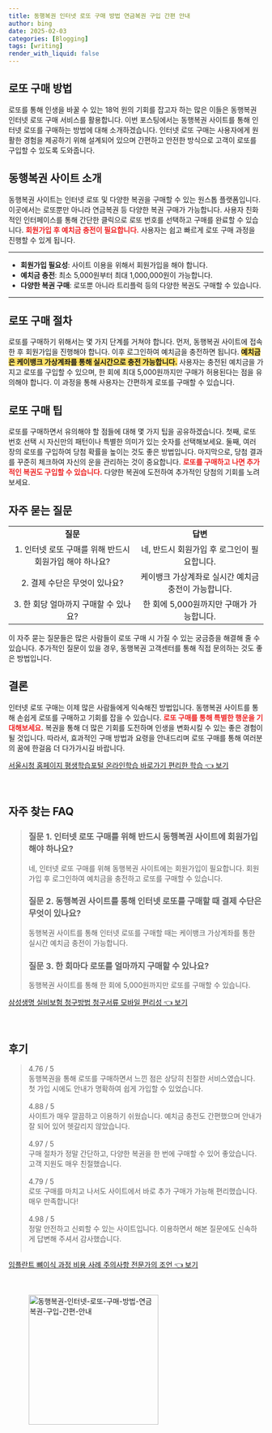 ```yaml
---
title: 동행복권 인터넷 로또 구매 방법 연금복권 구입 간편 안내
author: bing
date: 2025-02-03
categories: [Blogging]
tags: [writing]
render_with_liquid: false
---
```



<h2 id='로또 구매 방법'>로또 구매 방법</h2>

<p>로또를 통해 인생을 바꿀 수 있는 18억 원의 기회를 잡고자 하는 많은 이들은 동행복권 인터넷 로또 구매 서비스를 활용합니다. 이번 포스팅에서는 동행복권 사이트를 통해 인터넷 로또를 구매하는 방법에 대해 소개하겠습니다. 인터넷 로또 구매는 사용자에게 원활한 경험을 제공하기 위해 설계되어 있으며 간편하고 안전한 방식으로 고객이 로또를 구입할 수 있도록 도와줍니다.</p>

<h2 id='동행복권 사이트 소개'>동행복권 사이트 소개</h2>

<p>동행복권 사이트는 인터넷 로또 및 다양한 복권을 구매할 수 있는 원스톱 플랫폼입니다. 이곳에서는 로또뿐만 아니라 연금복권 등 다양한 복권 구매가 가능합니다. 사용자 친화적인 인터페이스를 통해 간단한 클릭으로 로또 번호를 선택하고 구매를 완료할 수 있습니다. <b><span style="color: #ee2323;">회원가입 후 예치금 충전이 필요합니다.</span></b> 사용자는 쉽고 빠르게 로또 구매 과정을 진행할 수 있게 됩니다.</p>

<hr />

<ul>
    <li><b>회원가입 필요성</b>: 사이트 이용을 위해서 회원가입을 해야 합니다.</li>
    <li><b>예치금 충전</b>: 최소 5,000원부터 최대 1,000,000원이 가능합니다.</li>
    <li><b>다양한 복권 구매</b>: 로또뿐 아니라 트리플럭 등의 다양한 복권도 구매할 수 있습니다.</li>
</ul>

<hr />

<h2 id='로또 구매 절차'>로또 구매 절차</h2>

<p>로또를 구매하기 위해서는 몇 가지 단계를 거쳐야 합니다. 먼저, 동행복권 사이트에 접속한 후 회원가입을 진행해야 합니다. 이후 로그인하여 예치금을 충전하면 됩니다. <b><span style="background-color: #ffe066;">예치금은 케이뱅크 가상계좌를 통해 실시간으로 충전 가능합니다.</span></b> 사용자는 충전된 예치금을 가지고 로또를 구입할 수 있으며, 한 회에 최대 5,000원까지만 구매가 허용된다는 점을 유의해야 합니다. 이 과정을 통해 사용자는 간편하게 로또를 구매할 수 있습니다.</p>

<h2 id='로또 구매 팁'>로또 구매 팁</h2>

<p>로또를 구매하면서 유의해야 할 점들에 대해 몇 가지 팁을 공유하겠습니다. 첫째, 로또 번호 선택 시 자신만의 패턴이나 특별한 의미가 있는 숫자를 선택해보세요. 둘째, 여러 장의 로또를 구입하여 당첨 확률을 높이는 것도 좋은 방법입니다. 마지막으로, 당첨 결과를 꾸준히 체크하여 자신의 운을 관리하는 것이 중요합니다. <b><span style="color: #ee2323;">로또를 구매하고 나면 추가적인 복권도 구입할 수 있습니다.</span></b> 다양한 복권에 도전하여 추가적인 당첨의 기회를 노려보세요.</p>

<h2 id='자주 묻는 질문'>자주 묻는 질문</h2>

<table>
    <tr>
        <td style="text-align: center; height: 17px;"><b>질문</b></td>
        <td style="text-align: center; height: 17px;"><b>답변</b></td>
    </tr>
    <tr>
        <td style="text-align: center; height: 17px;">1. 인터넷 로또 구매를 위해 반드시 회원가입 해야 하나요?</td>
        <td style="text-align: center; height: 17px;">네, 반드시 회원가입 후 로그인이 필요합니다.</td>
    </tr>
    <tr>
        <td style="text-align: center; height: 17px;">2. 결제 수단은 무엇이 있나요?</td>
        <td style="text-align: center; height: 17px;">케이뱅크 가상계좌로 실시간 예치금 충전이 가능합니다.</td>
    </tr>
    <tr>
        <td style="text-align: center; height: 17px;">3. 한 회당 얼마까지 구매할 수 있나요?</td>
        <td style="text-align: center; height: 17px;">한 회에 5,000원까지만 구매가 가능합니다.</td>
    </tr>
</table>

<p>이 자주 묻는 질문들은 많은 사람들이 로또 구매 시 가질 수 있는 궁금증을 해결해 줄 수 있습니다. 추가적인 질문이 있을 경우, 동행복권 고객센터를 통해 직접 문의하는 것도 좋은 방법입니다.</p>

<h2 id='결론'>결론</h2>

<p>인터넷 로또 구매는 이제 많은 사람들에게 익숙해진 방법입니다. 동행복권 사이트를 통해 손쉽게 로또를 구매하고 기회를 잡을 수 있습니다. <b><span style="color: #ee2323;">로또 구매를 통해 특별한 행운을 기대해보세요.</span></b> 복권을 통해 더 많은 기회를 도전하며 인생을 변화시킬 수 있는 좋은 경험이 될 것입니다. 따라서, 효과적인 구매 방법과 요령을 안내드리며 로또 구매를 통해 여러분의 꿈에 한걸음 더 다가가시길 바랍니다.</p>


<p><a class="click-button" title="서울시청 홈페이지 평생학습포털 온라인학습 바로가기 편리한 학습" href="https://24nara.github.io/posts/%EC%84%9C%EC%9A%B8%EC%8B%9C%EC%B2%AD-%ED%99%88%ED%8E%98%EC%9D%B4%EC%A7%80-%ED%8F%89%EC%83%9D%ED%95%99%EC%8A%B5%ED%8F%AC%ED%84%B8-%EC%98%A8%EB%9D%BC%EC%9D%B8%ED%95%99%EC%8A%B5-%EB%B0%94%EB%A1%9C%EA%B0%80%EA%B8%B0-%ED%8E%B8%EB%A6%AC%ED%95%9C-%ED%95%99%EC%8A%B5/" rel="dofollow">서울시청 홈페이지 평생학습포털 온라인학습 바로가기 편리한 학습 👈 보기</a></p><br>
<h2 id='자주_찾는_FAQ'>자주 찾는 FAQ</h2>
<div itemscope="" itemtype="https://schema.org/FAQPage"> 
<blockquote> 
<div itemscope="" itemprop="mainEntity" itemtype="https://schema.org/Question"> 
<h3 itemprop="name">질문 1. 인터넷 로또 구매를 위해 반드시 동행복권 사이트에 회원가입해야 하나요?</h3> 
<div itemscope="" itemprop="acceptedAnswer" itemtype="https://schema.org/Answer"> 
<span itemprop="text"> <p>네, 인터넷 로또 구매를 위해 동행복권 사이트에는 회원가입이 필요합니다. 회원가입 후 로그인하여 예치금을 충전하고 로또를 구매할 수 있습니다.</p> </span> 
</div> 
</div> 
<div itemscope="" itemprop="mainEntity" itemtype="https://schema.org/Question"> 
<h3 itemprop="name">질문 2. 동행복권 사이트를 통해 인터넷 로또를 구매할 때 결제 수단은 무엇이 있나요?</h3> 
<div itemscope="" itemprop="acceptedAnswer" itemtype="https://schema.org/Answer"> 
<span itemprop="text"> <p>동행복권 사이트를 통해 인터넷 로또를 구매할 때는 케이뱅크 가상계좌를 통한 실시간 예치금 충전이 가능합니다.</p> </span> 
</div> 
</div> 
<div itemscope="" itemprop="mainEntity" itemtype="https://schema.org/Question"> 
<h3 itemprop="name">질문 3. 한 회마다 로또를 얼마까지 구매할 수 있나요?</h3> 
<div itemscope="" itemprop="acceptedAnswer" itemtype="https://schema.org/Answer"> 
<span itemprop="text"> <p>동행복권 사이트를 통해 한 회에 5,000원까지만 로또를 구매할 수 있습니다.</p> </span> 
</div> 
</div> 
</blockquote> 
</div>
<p><a class="click-button" title="삼성생명 실비보험 청구방법 청구서류 모바일 편리성" href="https://24nara.github.io/posts/%EC%82%BC%EC%84%B1%EC%83%9D%EB%AA%85-%EC%8B%A4%EB%B9%84%EB%B3%B4%ED%97%98-%EC%B2%AD%EA%B5%AC%EB%B0%A9%EB%B2%95-%EC%B2%AD%EA%B5%AC%EC%84%9C%EB%A5%98-%EB%AA%A8%EB%B0%94%EC%9D%BC-%ED%8E%B8%EB%A6%AC%EC%84%B1/" rel="dofollow">삼성생명 실비보험 청구방법 청구서류 모바일 편리성 👈 보기</a></p><br>
<h2 id='후기'>후기</h2>
<div itemscope itemtype="https://schema.org/Product">
  <blockquote>
  <div itemprop="review" itemscope itemtype="https://schema.org/Review">
      <div itemprop="reviewRating" itemscope itemtype="https://schema.org/Rating"> <span itemprop="ratingValue">4.76</span> / <span itemprop="bestRating">5</span> </div>
      <span itemprop="reviewBody">동행복권을 통해 로또를 구매하면서 느낀 점은 상당히 친절한 서비스였습니다. 첫 가입 시에도 안내가 명확하여 쉽게 가입할 수 있었습니다.</span>
  </div>
  <br>
  <div itemprop="review" itemscope itemtype="https://schema.org/Review">
      <div itemprop="reviewRating" itemscope itemtype="https://schema.org/Rating"> <span itemprop="ratingValue">4.88</span> / <span itemprop="bestRating">5</span> </div>
      <span itemprop="reviewBody">사이트가 매우 깔끔하고 이용하기 쉬웠습니다. 예치금 충전도 간편했으며 안내가 잘 되어 있어 헷갈리지 않았습니다.</span>
  </div>
  <br>
  <div itemprop="review" itemscope itemtype="https://schema.org/Review">
      <div itemprop="reviewRating" itemscope itemtype="https://schema.org/Rating"> <span itemprop="ratingValue">4.97</span> / <span itemprop="bestRating">5</span> </div>
      <span itemprop="reviewBody">구매 절차가 정말 간단하고, 다양한 복권을 한 번에 구매할 수 있어 좋았습니다. 고객 지원도 매우 친절했습니다.</span>
  </div>
  <br>
  <div itemprop="review" itemscope itemtype="https://schema.org/Review">
      <div itemprop="reviewRating" itemscope itemtype="https://schema.org/Rating"> <span itemprop="ratingValue">4.79</span> / <span itemprop="bestRating">5</span> </div>
      <span itemprop="reviewBody">로또 구매를 마치고 나서도 사이트에서 바로 추가 구매가 가능해 편리했습니다. 매우 만족합니다!</span>
  </div>
  <br>
  <div itemprop="review" itemscope itemtype="https://schema.org/Review">
      <div itemprop="reviewRating" itemscope itemtype="https://schema.org/Rating"> <span itemprop="ratingValue">4.98</span> / <span itemprop="bestRating">5</span> </div>
      <span itemprop="reviewBody">정말 안전하고 신뢰할 수 있는 사이트입니다. 이용하면서 해본 질문에도 신속하게 답변해 주셔서 감사했습니다.</span>
  </div>
  <br>
  </blockquote>
</div>
<p><a class="click-button" title="임플란트 뼈이식 과정 비용 사례 주의사항 전문가의 조언" href="https://24nara.github.io/posts/%EC%9E%84%ED%94%8C%EB%9E%80%ED%8A%B8-%EB%BC%88%EC%9D%B4%EC%8B%9D-%EA%B3%BC%EC%A0%95-%EB%B9%84%EC%9A%A9-%EC%82%AC%EB%A1%80-%EC%A3%BC%EC%9D%98%EC%82%AC%ED%95%AD-%EC%A0%84%EB%AC%B8%EA%B0%80%EC%9D%98-%EC%A1%B0%EC%96%B8/" rel="dofollow">임플란트 뼈이식 과정 비용 사례 주의사항 전문가의 조언 👈 보기</a></p><br>
<figure class="image"><img src="https://24nara.github.io/assets/img/thumbnail/동행복권-인터넷-로또-구매-방법-연금복권-구입-간편-안내.webp" alt="동행복권-인터넷-로또-구매-방법-연금복권-구입-간편-안내" width="256" height="256"></figure>